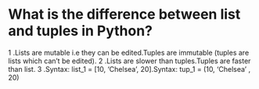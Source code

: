 # What is the difference between list and tuples in Python?
 1 .Lists are mutable i.e they can be edited.Tuples are immutable (tuples are lists which can’t be edited).
 2 .Lists are slower than tuples.Tuples are faster than list.
 3 .Syntax: list_1 = [10, ‘Chelsea’, 20].Syntax: tup_1 = (10, ‘Chelsea’ , 20)